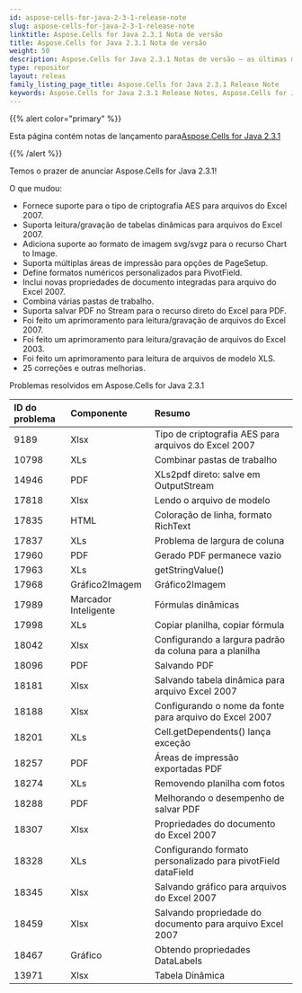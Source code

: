 ```yaml
---
id: aspose-cells-for-java-2-3-1-release-note
slug: aspose-cells-for-java-2-3-1-release-note
linktitle: Aspose.Cells for Java 2.3.1 Nota de versão
title: Aspose.Cells for Java 2.3.1 Nota de versão
weight: 50
description: Aspose.Cells for Java 2.3.1 Notas de versão – as últimas melhorias, novos recursos e correções
type: repositor
layout: releas
family_listing_page_title: Aspose.Cells for Java 2.3.1 Release Note
keywords: Aspose.Cells for Java 2.3.1 Release Notes, Aspose.Cells for Java 2.3.1 updates and fixe
---
```

{{% alert color="primary" %}} 

 Esta página contém notas de lançamento para[Aspose.Cells for Java 2.3.1](https://releases.aspose.com/cells/java/new-releases/aspose.cells-for-java-2.3.1/)

{{% /alert %}} 

 Temos o prazer de anunciar Aspose.Cells for Java 2.3.1!

 O que mudou:

- Fornece suporte para o tipo de criptografia AES para arquivos do Excel 2007.
- Suporta leitura/gravação de tabelas dinâmicas para arquivos do Excel 2007.
- Adiciona suporte ao formato de imagem svg/svgz para o recurso Chart to Image.
- Suporta múltiplas áreas de impressão para opções de PageSetup.
- Define formatos numéricos personalizados para PivotField.
- Inclui novas propriedades de documento integradas para arquivo do Excel 2007.
- Combina várias pastas de trabalho.
- Suporta salvar PDF no Stream para o recurso direto do Excel para PDF.
- Foi feito um aprimoramento para leitura/gravação de arquivos do Excel 2007.
- Foi feito um aprimoramento para leitura/gravação de arquivos do Excel 2003.
- Foi feito um aprimoramento para leitura de arquivos de modelo XLS.
- 25 correções e outras melhorias.

 Problemas resolvidos em Aspose.Cells for Java 2.3.1

|**ID do problema** |**Componente** |**Resumo** |
| :- | :- | :- |
|9189 | Xlsx| Tipo de criptografia AES para arquivos do Excel 2007|
|10798 | XLs| Combinar pastas de trabalho|
|14946 | PDF| XLs2pdf direto: salve em OutputStream|
|17818 | Xlsx| Lendo o arquivo de modelo|
|17835 | HTML| Coloração de linha, formato RichText|
|17837 | XLs| Problema de largura de coluna|
|17960 | PDF| Gerado PDF permanece vazio|
|17963 | XLs|getStringValue() |
|17968 | Gráfico2Imagem| Gráfico2Imagem|
|17989 | Marcador Inteligente| Fórmulas dinâmicas|
|17998 | XLs| Copiar planilha, copiar fórmula|
|18042 | Xlsx|Configurando a largura padrão da coluna para a planilha|
|18096 | PDF| Salvando PDF|
|18181 | Xlsx| Salvando tabela dinâmica para arquivo Excel 2007|
|18188 | Xlsx| Configurando o nome da fonte para arquivo do Excel 2007|
|18201 | XLs| Cell.getDependents() lança exceção|
|18257 | PDF| Áreas de impressão exportadas PDF|
|18274 | XLs| Removendo planilha com fotos|
|18288 | PDF| Melhorando o desempenho de salvar PDF|
|18307 | Xlsx| Propriedades do documento do Excel 2007|
|18328 | XLs| Configurando formato personalizado para pivotField dataField|
|18345 | Xlsx| Salvando gráfico para arquivos do Excel 2007|
|18459 | Xlsx| Salvando propriedade do documento para arquivo Excel 2007|
|18467 | Gráfico| Obtendo propriedades DataLabels|
|13971 | Xlsx| Tabela Dinâmica|

